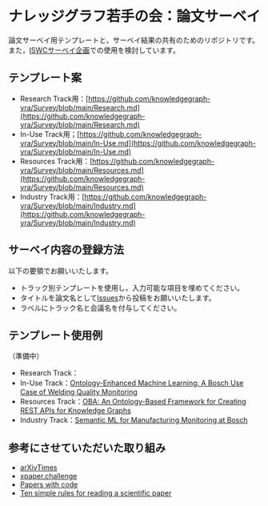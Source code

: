 # ナレッジグラフ若手の会：論文サーベイ
論文サーベイ用テンプレートと，サーベイ結果の共有のためのリポジトリです。また，[ISWCサーベイ企画](https://www.sigswo.org/ISWC-Survey)での使用を検討しています。

## テンプレート案
- Research Track用：[https://github.com/knowledgegraph-yra/Survey/blob/main/Research.md](https://github.com/knowledgegraph-yra/Survey/blob/main/Research.md)
- In-Use Track用；[https://github.com/knowledgegraph-yra/Survey/blob/main/In-Use.md](https://github.com/knowledgegraph-yra/Survey/blob/main/In-Use.md)
- Resources Track用：[https://github.com/knowledgegraph-yra/Survey/blob/main/Resources.md](https://github.com/knowledgegraph-yra/Survey/blob/main/Resources.md)
- Industry Track用：[https://github.com/knowledgegraph-yra/Survey/blob/main/Industry.md](https://github.com/knowledgegraph-yra/Survey/blob/main/Industry.md)

## サーベイ内容の登録方法
以下の要領でお願いいたします。
- トラック別テンプレートを使用し，入力可能な項目を埋めてください。
- タイトルを論文名として[Issues](https://github.com/knowledgegraph-yra/Survey/issues)から投稿をお願いいたします。
- ラベルにトラック名と会議名を付与してください。

## テンプレート使用例
（準備中）  
- Research Track：
- In-Use Track：[Ontology-Enhanced Machine Learning: A Bosch Use Case of Welding Quality Monitoring](https://github.com/knowledgegraph-yra/Survey/issues/2)
- Resources Track：[OBA: An Ontology-Based Framework for Creating REST APIs for Knowledge Graphs](https://github.com/knowledgegraph-yra/Survey/issues/3)
- Industry Track：[Semantic ML for Manufacturing Monitoring at Bosch](https://github.com/knowledgegraph-yra/Survey/issues/1)

## 参考にさせていただいた取り組み
- [arXivTimes](https://github.com/arXivTimes/arXivTimes)
- [xpaper.challenge](http://xpaperchallenge.org/)
- [Papers with code](https://paperswithcode.com/)
- [Ten simple rules for reading a scientific paper](https://journals.plos.org/ploscompbiol/article?id=10.1371/journal.pcbi.1008032)
